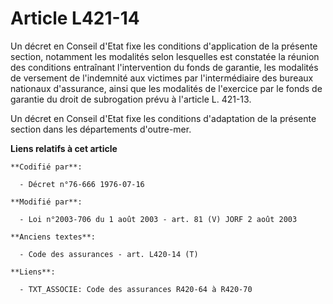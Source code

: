 # Article L421-14

Un décret en Conseil d'Etat fixe les conditions d'application de la présente section, notamment les modalités selon
lesquelles est constatée la réunion des conditions entraînant l'intervention du fonds de garantie, les modalités de versement
de l'indemnité aux victimes par l'intermédiaire des bureaux nationaux d'assurance, ainsi que les modalités de l'exercice par
le fonds de garantie du droit de subrogation prévu à l'article L. 421-13.

Un décret en Conseil d'Etat fixe les conditions d'adaptation de la présente section dans les départements d'outre-mer.

**Liens relatifs à cet article**

	**Codifié par**:

	  - Décret n°76-666 1976-07-16

	**Modifié par**:

	  - Loi n°2003-706 du 1 août 2003 - art. 81 (V) JORF 2 août 2003

	**Anciens textes**:

	  - Code des assurances - art. L420-14 (T)

	**Liens**:

	  - TXT_ASSOCIE: Code des assurances R420-64 à R420-70
